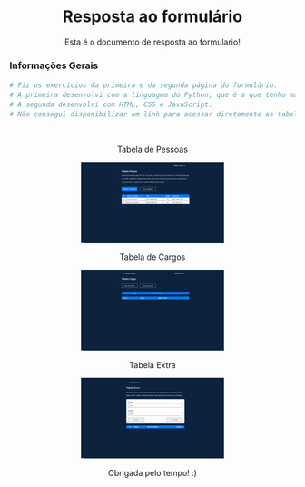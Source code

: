 <h1 align="center">Resposta ao formulário</h1>
<p align="center">Esta é o documento de resposta ao formulario!</p>


### Informações Gerais

```bash
# Fiz os exercícios da primeira e da segunda página do formulário. 
# A primeira desenvolvi com a linguagem do Python, que é a que tenho mais familiaridade.
# A segunda desenvolvi com HTML, CSS e JavaScript.
# Não consegui disponibilizar um link para acessar diretamente as tabelas, mas estou deixando alguns GIFs de ilustração.
```


<div align='center'>
</br>
<p align="center">Tabela de Pessoas</p>
    <img width='50%' alt="Tabela Pessoa" title="Tabela Pessoa" src='./Page2/img/1ouall.gif' />
    <p align="center">Tabela de Cargos</p>
    <img width='50%' alt="Tabela Cargos" title="Tabela Cargos" src='./Page2/img/animacao_tabela_cargos.gif' />
    <p align="center">Tabela Extra</p>
    <img width='50%' alt="Tabela Extra" title="Tabela Extra" src='./Page2/img/addcargo.gif' />
<div>

<p align="center">Obrigada pelo tempo! :)</p>
